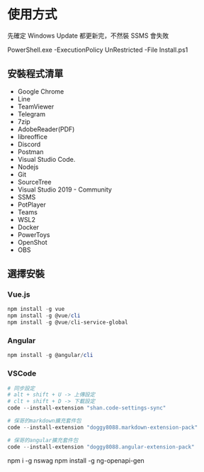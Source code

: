 # 使用方式

先確定 Windows Update 都更新完，不然裝 SSMS 會失敗

PowerShell.exe -ExecutionPolicy UnRestricted -File Install.ps1

## 安裝程式清單

- Google Chrome
- Line
- TeamViewer
- Telegram
- 7zip
- AdobeReader(PDF)
- libreoffice
- Discord
- Postman
- Visual Studio Code.
- Nodejs
- Git
- SourceTree
- Visual Studio 2019 - Community
- SSMS
- PotPlayer
- Teams
- WSL2
- Docker
- PowerToys
- OpenShot
- OBS

## 選擇安裝

### Vue.js

```powershell
npm install -g vue
npm install -g @vue/cli
npm install -g @vue/cli-service-global
```

### Angular

```powershell
npm install -g @angular/cli
```

### VSCode

```powershell
# 同步設定
# alt + shift + U -> 上傳設定
# clt + shift + D -> 下載設定
code --install-extension "shan.code-settings-sync"

# 保哥的markdown擴充套件包
code --install-extension "doggy8088.markdown-extension-pack"

# 保哥的angular擴充套件包
code --install-extension "doggy8088.angular-extension-pack"
```

npm i -g nswag
npm install -g ng-openapi-gen
